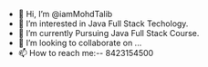 - 👋 Hi, I’m @iamMohdTalib
- 👀 I’m interested in Java Full Stack Techology.
- 🌱 I’m currently Pursuing Java Full Stack Course.
- 💞️ I’m looking to collaborate on ...
- 📫 How to reach me:-- 8423154500

<!---
iamMohdTalib/iamMohdTalib is a ✨ special ✨ repository because its `README.md` (this file) appears on your GitHub profile.
You can click the Preview link to take a look at your changes.
--->
